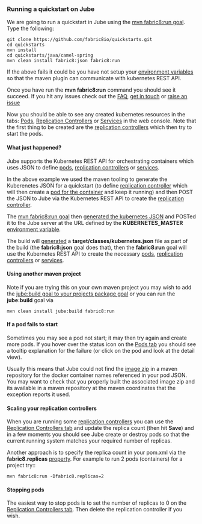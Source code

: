 ### Running a quickstart on Jube

We are going to run a quickstart in Jube using the [mvn fabric8:run goal](mavenPlugin.html#running). Type the following:

    git clone https://github.com/fabric8io/quickstarts.git
    cd quickstarts
    mvn install
    cd quickstarts/java/camel-spring
    mvn clean install fabric8:json fabric8:run

If the above fails it could be you have not setup your [environment variables](getStartedJube.html#setting-environment-variables) so that the maven plugin can communicate with kubernetes REST API.

Once you have run the **mvn fabric8:run** command you should see it succeed. If you hit any issues check out the [FAQ](http://fabric8.io/v2/FAQ.html), [get in touch](http://fabric8.io/community/index.html) or [raise an issue](https://github.com/fabric8io/fabric8/issues)

Now you should be able to see any created kubernetes resources in the tabs: [Pods](http://localhost:8585/hawtio/kubernetes/pods), [Replication Controllers](http://localhost:8585/hawtio/kubernetes/replicationControllers) or [Services](http://localhost:8585/hawtio/kubernetes/services) in the web console. Note that the first thing to be created are the [replication controllers](replicationControllers.html) which then try to start the pods.

#### What just happened?

Jube supports the Kubernetes REST API for orchestrating containers which uses JSON to define [pods](pods.html), [replication controllers](replicationControllers.html) or [services](services.html).

In the above example we used the maven tooling to generate the Kuberenetes JSON for a quickstart (to define [replication controller](replicationControllers.html) which will then create a [pod for the container](pods.html) and keep it running) and then POST the JSON to Jube via the Kubernetes REST API to create the [replication controller](replicationControllers.html).

The [mvn fabric8:run goal](mavenPlugin.html#running) then [generated the kubernetes JSON](mavenPlugin.html#generating-the-json) and POSTed it to the Jube server at the URL defined by the **KUBERNETES_MASTER** [environment variable](getStartedJube.html#setting-environment-variables).

The build will [generated](mavenPlugin.html#generating-the-json) a **target/classes/kubernetes.json** file as part of the build (the **fabric8:json** goal does that), then the **fabric8:run** goal will use the Kubernetes REST API to create the necessary [pods](pods.html), [replication controllers](replicationControllers.html) or [services](services.html).

#### Using another maven project

Note if you are trying this on your own maven project you may wish to add the [jube:build goal to your projects package goal](http://fabric8.io/jube/mavenPlugin.html#adding-the-plugin-to-your-project) or you can run the **jube:build** goal via

    mvn clean install jube:build fabric8:run

#### If a pod fails to start

Sometimes you may see a pod not start; it may then try again and create more pods. If you hover over the status icon on the [Pods tab](http://localhost:8585/hawtio/kubernetes/pods) you should see a tooltip explanation for the failure (or click on the pod and look at the detail view).

Usually this means that Jube could not find the [image zip](http://fabric8.io/jube/imageZips.html) in a maven repository for the docker container names referenced in your pod JSON. You may want to check that you properly built the associated image zip and its available in a maven repository at the maven coordinates that the exception reports it used.

#### Scaling your replication controllers

When you are running some [replication controllers](replicationControllers.html) you can use the [Replication Controllers tab](http://localhost:8585/hawtio/kubernetes/replicationControllers) and update the replica count (then hit **Save**) and in a few moments you should see Jube create or destroy pods so that the current running system matches your required number of replicas.

Another approach is to specify the replica count in your pom.xml via the **fabric8.replicas** [property](mavenPlugin.html#properties-for-configuring-the-generation). For example to run 2 pods (containers) for a project try::

    mvn fabric8:run -Dfabric8.replicas=2

#### Stopping pods

The easiest way to stop pods is to set the number of replicas to 0 on the [Replication Controllers tab](http://localhost:8585/hawtio/kubernetes/replicationControllers). Then delete the replication controller if you wish.

